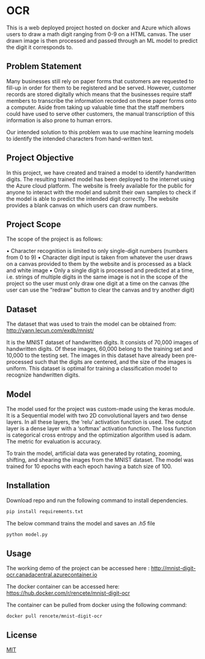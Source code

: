 # OCR

This is a web deployed project hosted on docker and Azure which allows users to draw a math digit ranging from 0-9 on a HTML canvas. The user drawn image is then processed and passed through an ML model to predict the digit it corresponds to.

## Problem Statement

Many businesses still rely on paper forms that customers are requested to fill-up in order for them to be registered and be served. However, customer records are stored digitally which means that the businesses require staff members to transcribe the information recorded on these paper forms onto a computer. Aside from taking up valuable time that the staff members could have used to serve other customers, the manual transcription of this information is also prone to human errors. 

Our intended solution to this problem was to use machine learning models to identify the intended characters from hand-written text.

## Project Objective

In this project, we have created and trained a model to identify handwritten digits. The resulting trained model has been deployed to the internet using the Azure cloud platform. The website is freely available for the public for anyone to interact with the model and submit their own samples to check if the model is able to predict the intended digit correctly. The website provides a blank canvas on which users can draw numbers.

## Project Scope

The scope of the project is as follows:

•	Character recognition is limited to only single-digit numbers (numbers from 0 to 9)
•	Character digit input is taken from whatever the user draws on a canvas provided to them by the website and is processed as a black and white image
•	Only a single digit is processed and predicted at a time, i.e. strings of multiple digits in the same image is not in the scope of the project so the user must only draw one digit at a time on the canvas (the user can use the “redraw” button to clear the canvas and try another digit)

## Dataset

The dataset that was used to train the model can be obtained from: http://yann.lecun.com/exdb/mnist/

It is the MNIST dataset of handwritten digits. It consists of 70,000 images of handwritten digits. Of these images, 60,000 belong to the training set and 10,000 to the testing set. The images in this dataset have already been pre-processed such that the digits are centered, and the size of the images is uniform. This dataset is optimal for training a classification model to recognize handwritten digits.

## Model

The model used for the project was custom-made using the keras module. It is a Sequential model with two 2D convolutional layers and two dense layers. In all these layers, the ‘relu’ activation function is used. The output layer is a dense layer with a ‘softmax’ activation function. The loss function is categorical cross entropy and the optimization algorithm used is adam. The metric for evaluation is accuracy.

To train the model, artificial data was generated by rotating, zooming, shifting, and shearing the images from the MNIST dataset. The model was trained for 10 epochs with each epoch having a batch size of 100.


## Installation

Download repo and run the following command to install dependencies.

```bash
pip install requirements.txt
```

The below command trains the model and saves an *.h5* file
```python
python model.py
```

## Usage

The working demo of the project can be accessed here : http://mnist-digit-ocr.canadacentral.azurecontainer.io

The docker container can be accessed here: https://hub.docker.com/r/rencete/mnist-digit-ocr

The container can be pulled from docker using the following command:

```
docker pull rencete/mnist-digit-ocr
```

## License
[MIT](https://choosealicense.com/licenses/mit/)
